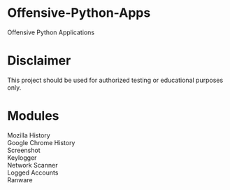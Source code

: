 # Offensive-Python-Apps
Offensive Python Applications

# Disclaimer
This project should be used for authorized testing or educational purposes only.

# Modules
  Mozilla History  
  Google Chrome History  
  Screenshot  
  Keylogger   
  Network Scanner  
  Logged Accounts  
  Ranware  
